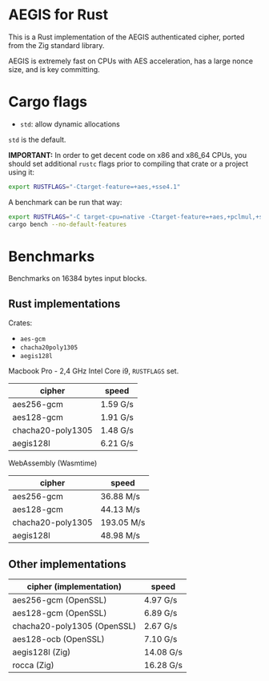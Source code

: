 # AEGIS for Rust

This is a Rust implementation of the AEGIS authenticated cipher, ported from
the Zig standard library.

AEGIS is extremely fast on CPUs with AES acceleration, has a large nonce size,
and is key committing.

# Cargo flags

- `std`: allow dynamic allocations

`std` is the default.

**IMPORTANT:** In order to get decent code on x86 and x86_64 CPUs, you should set
additional `rustc` flags prior to compiling that crate or a project using it:

```sh
export RUSTFLAGS="-Ctarget-feature=+aes,+sse4.1"
```

A benchmark can be run that way:

```sh
export RUSTFLAGS="-C target-cpu=native -Ctarget-feature=+aes,+pclmul,+sse4.1"
cargo bench --no-default-features
```

# Benchmarks

Benchmarks on 16384 bytes input blocks.

## Rust implementations

Crates:

- `aes-gcm`
- `chacha20poly1305`
- `aegis128l`

Macbook Pro - 2,4 GHz Intel Core i9, `RUSTFLAGS` set.

| cipher            | speed    |
| ----------------- | -------- |
| aes256-gcm        | 1.59 G/s |
| aes128-gcm        | 1.91 G/s |
| chacha20-poly1305 | 1.48 G/s |
| aegis128l         | 6.21 G/s |

WebAssembly (Wasmtime)

| cipher            | speed      |
| ----------------- | ---------- |
| aes256-gcm        | 36.88 M/s  |
| aes128-gcm        | 44.13 M/s  |
| chacha20-poly1305 | 193.05 M/s |
| aegis128l         | 48.98 M/s  |

## Other implementations

| cipher (implementation)     | speed     |
| --------------------------- | --------- |
| aes256-gcm (OpenSSL)        | 4.97 G/s  |
| aes128-gcm (OpenSSL)        | 6.89 G/s  |
| chacha20-poly1305 (OpenSSL) | 2.67 G/s  |
| aes128-ocb (OpenSSL)        | 7.10 G/s  |
| aegis128l (Zig)             | 14.08 G/s |
| rocca (Zig)                 | 16.28 G/s |
